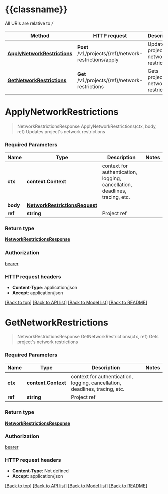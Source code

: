 # {{classname}}

All URIs are relative to */*

Method | HTTP request | Description
------------- | ------------- | -------------
[**ApplyNetworkRestrictions**](NetworkRestrictionsBetaApi.md#ApplyNetworkRestrictions) | **Post** /v1/projects/{ref}/network-restrictions/apply | Updates project&#x27;s network restrictions
[**GetNetworkRestrictions**](NetworkRestrictionsBetaApi.md#GetNetworkRestrictions) | **Get** /v1/projects/{ref}/network-restrictions | Gets project&#x27;s network restrictions

# **ApplyNetworkRestrictions**
> NetworkRestrictionsResponse ApplyNetworkRestrictions(ctx, body, ref)
Updates project's network restrictions

### Required Parameters

Name | Type | Description  | Notes
------------- | ------------- | ------------- | -------------
 **ctx** | **context.Context** | context for authentication, logging, cancellation, deadlines, tracing, etc.
  **body** | [**NetworkRestrictionsRequest**](NetworkRestrictionsRequest.md)|  | 
  **ref** | **string**| Project ref | 

### Return type

[**NetworkRestrictionsResponse**](NetworkRestrictionsResponse.md)

### Authorization

[bearer](../README.md#bearer)

### HTTP request headers

 - **Content-Type**: application/json
 - **Accept**: application/json

[[Back to top]](#) [[Back to API list]](../README.md#documentation-for-api-endpoints) [[Back to Model list]](../README.md#documentation-for-models) [[Back to README]](../README.md)

# **GetNetworkRestrictions**
> NetworkRestrictionsResponse GetNetworkRestrictions(ctx, ref)
Gets project's network restrictions

### Required Parameters

Name | Type | Description  | Notes
------------- | ------------- | ------------- | -------------
 **ctx** | **context.Context** | context for authentication, logging, cancellation, deadlines, tracing, etc.
  **ref** | **string**| Project ref | 

### Return type

[**NetworkRestrictionsResponse**](NetworkRestrictionsResponse.md)

### Authorization

[bearer](../README.md#bearer)

### HTTP request headers

 - **Content-Type**: Not defined
 - **Accept**: application/json

[[Back to top]](#) [[Back to API list]](../README.md#documentation-for-api-endpoints) [[Back to Model list]](../README.md#documentation-for-models) [[Back to README]](../README.md)

